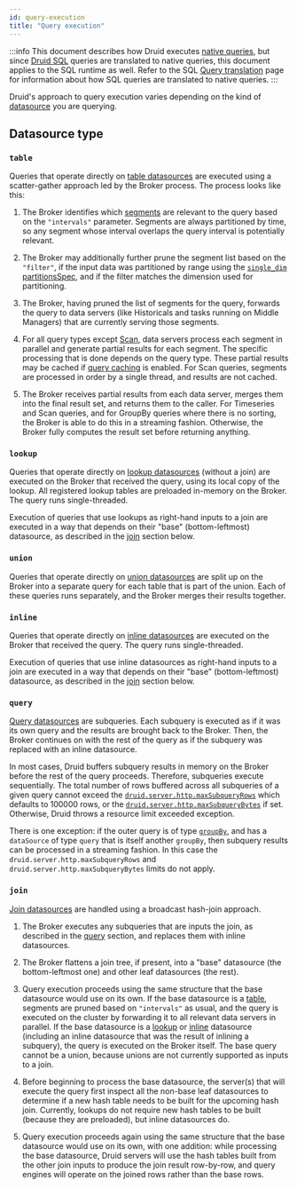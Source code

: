 ```yaml
---
id: query-execution
title: "Query execution"
---
```


<!--
  ~ Licensed to the Apache Software Foundation (ASF) under one
  ~ or more contributor license agreements.  See the NOTICE file
  ~ distributed with this work for additional information
  ~ regarding copyright ownership.  The ASF licenses this file
  ~ to you under the Apache License, Version 2.0 (the
  ~ "License"); you may not use this file except in compliance
  ~ with the License.  You may obtain a copy of the License at
  ~
  ~   http://www.apache.org/licenses/LICENSE-2.0
  ~
  ~ Unless required by applicable law or agreed to in writing,
  ~ software distributed under the License is distributed on an
  ~ "AS IS" BASIS, WITHOUT WARRANTIES OR CONDITIONS OF ANY
  ~ KIND, either express or implied.  See the License for the
  ~ specific language governing permissions and limitations
  ~ under the License.
  -->

:::info
 This document describes how Druid executes [native queries](querying.md), but since [Druid SQL](sql.md) queries
 are translated to native queries, this document applies to the SQL runtime as well. Refer to the SQL
 [Query translation](sql-translation.md) page for information about how SQL queries are translated to native
 queries.
:::

Druid's approach to query execution varies depending on the kind of [datasource](datasource.md) you are querying.

## Datasource type

### `table`

Queries that operate directly on [table datasources](datasource.md#table) are executed using a scatter-gather approach
led by the Broker process. The process looks like this:

1. The Broker identifies which [segments](../design/segments.md) are relevant to the query based on the `"intervals"`
parameter. Segments are always partitioned by time, so any segment whose interval overlaps the query interval is
potentially relevant.

2. The Broker may additionally further prune the segment list based on the `"filter"`, if the input data was partitioned
by range using the [`single_dim` partitionsSpec](../ingestion/native-batch.md#partitionsspec), and if the filter matches
the dimension used for partitioning.

3. The Broker, having pruned the list of segments for the query, forwards the query to data servers (like Historicals
and tasks running on Middle Managers) that are currently serving those segments.

4. For all query types except [Scan](scan-query.md), data servers process each segment in parallel and generate partial
results for each segment. The specific processing that is done depends on the query type. These partial results may be
cached if [query caching](caching.md) is enabled. For Scan queries, segments are processed in order by a single thread,
and results are not cached.

5. The Broker receives partial results from each data server, merges them into the final result set, and returns them
to the caller. For Timeseries and Scan queries, and for GroupBy queries where there is no sorting, the Broker is able to
do this in a streaming fashion. Otherwise, the Broker fully computes the result set before returning anything.

### `lookup`

Queries that operate directly on [lookup datasources](datasource.md#lookup) (without a join) are executed on the Broker
that received the query, using its local copy of the lookup. All registered lookup tables are preloaded in-memory on the
Broker. The query runs single-threaded.

Execution of queries that use lookups as right-hand inputs to a join are executed in a way that depends on their
"base" (bottom-leftmost) datasource, as described in the [join](#join) section below.

### `union`

Queries that operate directly on [union datasources](datasource.md#union) are split up on the Broker into a separate
query for each table that is part of the union. Each of these queries runs separately, and the Broker merges their
results together.

### `inline`

Queries that operate directly on [inline datasources](datasource.md#inline) are executed on the Broker that received the
query. The query runs single-threaded.

Execution of queries that use inline datasources as right-hand inputs to a join are executed in a way that depends on
their "base" (bottom-leftmost) datasource, as described in the [join](#join) section below.

### `query`

[Query datasources](datasource.md#query) are subqueries. Each subquery is executed as if it was its own query and
the results are brought back to the Broker. Then, the Broker continues on with the rest of the query as if the subquery
was replaced with an inline datasource.

In most cases, Druid buffers subquery results in memory on the Broker before the rest of the query proceeds.
Therefore, subqueries execute sequentially. The total number of rows buffered across all subqueries of a given query 
cannot exceed the [`druid.server.http.maxSubqueryRows`](../configuration/index.md) which defaults to 100000 rows, or the
[`druid.server.http.maxSubqueryBytes`](../configuration/index.md) if set. Otherwise, Druid throws a resource limit exceeded 
exception.

There is one exception: if the outer query is of type [`groupBy`](groupbyquery.md), and has a `dataSource` of type
`query` that is itself another `groupBy`, then subquery results can be processed in a streaming fashion. In this case
the `druid.server.http.maxSubqueryRows` and `druid.server.http.maxSubqueryBytes` limits do not apply.

### `join`

[Join datasources](datasource.md#join) are handled using a broadcast hash-join approach.

1. The Broker executes any subqueries that are inputs the join, as described in the [query](#query) section, and
replaces them with inline datasources.

2. The Broker flattens a join tree, if present, into a "base" datasource (the bottom-leftmost one) and other leaf
datasources (the rest).

3. Query execution proceeds using the same structure that the base datasource would use on its own. If the base
datasource is a [table](#table), segments are pruned based on `"intervals"` as usual, and the query is executed on the
cluster by forwarding it to all relevant data servers in parallel. If the base datasource is a [lookup](#lookup) or
[inline](#inline) datasource (including an inline datasource that was the result of inlining a subquery), the query is
executed on the Broker itself. The base query cannot be a union, because unions are not currently supported as inputs to
a join.

4. Before beginning to process the base datasource, the server(s) that will execute the query first inspect all the
non-base leaf datasources to determine if a new hash table needs to be built for the upcoming hash join. Currently,
lookups do not require new hash tables to be built (because they are preloaded), but inline datasources do.

5. Query execution proceeds again using the same structure that the base datasource would use on its own, with one
addition: while processing the base datasource, Druid servers will use the hash tables built from the other join inputs
to produce the join result row-by-row, and query engines will operate on the joined rows rather than the base rows.
